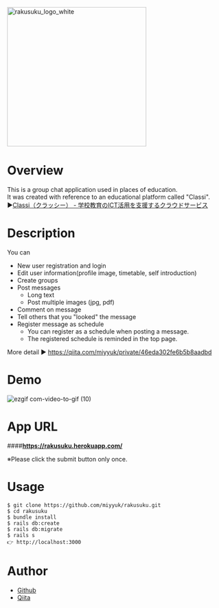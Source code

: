 <img width="324" alt="rakusuku_logo_white" src="https://user-images.githubusercontent.com/63996160/84614087-fc3d7100-aeff-11ea-8b30-8a7380ddb2e4.png">

# Overview
This is a group chat application used in places of education.  
It was created with reference to an educational platform called "Classi".  
▶︎[Classi（クラッシー） - 学校教育のICT活用を支援するクラウドサービス](https://classi.jp/)


# Description
You can
- New user registration and login
- Edit user information(profile image, timetable, self introduction)
- Create groups
- Post messages
  - Long text
  - Post multiple images (jpg, pdf)
- Comment on message
- Tell others that you "looked" the message
- Register message as schedule
  - You can register as a schedule when posting a message.
  - The registered schedule is reminded in the top page.

More detail ▶︎ https://qiita.com/miyyuk/private/46eda302fe6b5b8aadbd

# Demo
![ezgif com-video-to-gif (10)](https://user-images.githubusercontent.com/63996160/84614126-1d9e5d00-af00-11ea-85bf-a55b59f55d4c.gif)

# App URL
####**https://rakusuku.herokuapp.com/**
  
※Please click the submit button only once.

# Usage
```
$ git clone https://github.com/miyyuk/rakusuku.git
$ cd rakusuku
$ bundle install
$ rails db:create
$ rails db:migrate
$ rails s
👉 http://localhost:3000
```

# Author
- [Github](https://github.com/miyyuk)
- [Qiita](https://qiita.com/miyyuk/private/b9f7db91a7a6ea5a0a12)